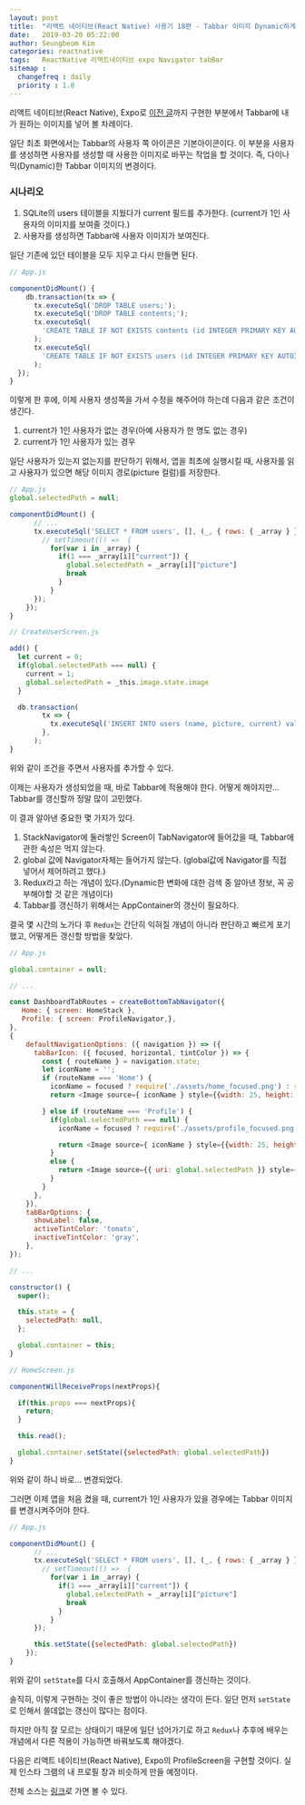```yaml
---
layout: post
title:  "리액트 네이티브(React Native) 사용기 18편 - Tabbar 이미지 Dynamic하게 변경하기"
date:   2019-03-20 05:22:00
author: Seungbeom Kim
categories: reactnative
tags:	ReactNative 리액트네이티브 expo Navigator tabBar
sitemap :
  changefreq : daily
  priority : 1.0
---
```


리액트 네이티브(React Native), Expo로 [이전 글](https://myksb1223.github.io/reactnative/2019/03/19/React-Native-17.html)까지 구현한 부분에서 Tabbar에 내가 원하는 이미지를 넣어 볼 차례이다.

일단 최초 화면에서는 Tabbar의 사용자 쪽 아이콘은 기본아이콘이다. 이 부분을 사용자를 생성하면 사용자를 생성할 때 사용한 이미지로 바꾸는 작업을 할 것이다. 즉, 다이나믹(Dynamic)한 Tabbar 이미지의 변경이다.

### 시나리오
1. SQLite의 users 테이블을 지웠다가 current 필드를 추가한다. (current가 1인 사용자의 이미지를 보여줄 것이다.)
2. 사용자를 생성하면 Tabbar에 사용자 이미지가 보여진다.

일단 기존에 있던 테이블을 모두 지우고 다시 만들면 된다.
```Javascript
// App.js

componentDidMount() {
    db.transaction(tx => {
      tx.executeSql('DROP TABLE users;');
      tx.executeSql('DROP TABLE contents;');
      tx.executeSql(
        'CREATE TABLE IF NOT EXISTS contents (id INTEGER PRIMARY KEY AUTOINCREMENT, content TEXT, picture TEXT, user_id INTEGER, user_name TEXT, user_pic TEXT);'
      );
      tx.executeSql(
        'CREATE TABLE IF NOT EXISTS users (id INTEGER PRIMARY KEY AUTOINCREMENT, name TEXT, picture TEXT, current INTEGER DEFAULT 0);'
      );
  });
}
```

이렇게 한 후에, 이제 사용자 생성쪽을 가서 수정을 해주어야 하는데 다음과 같은 조건이 생긴다.

1. current가 1인 사용자가 없는 경우(아예 사용자가 한 명도 없는 경우)
2. current가 1인 사용자가 있는 경우

일단 사용자가 있는지 없는지를 판단하기 위해서, 앱을 최초에 실행시킬 때, 사용자를 읽고 사용자가 있으면 해당 이미지 경로(picture 컬럼)를 저장한다.

```Javascript
// App.js
global.selectedPath = null;

componentDidMount() {
      // ...
      tx.executeSql('SELECT * FROM users', [], (_, { rows: { _array } }) => {
        // setTimeout(() =>  {
          for(var i in _array) {
            if(1 === _array[i]["current"]) {
              global.selectedPath = _array[i]["picture"]
              break
            }
          }
      });
    });
}

// CreateUserScreen.js

add() {
  let current = 0;
  if(global.selectedPath === null) {
    current = 1;
    global.selectedPath = _this.image.state.image
  }

  db.transaction(
        tx => {
          tx.executeSql('INSERT INTO users (name, picture, current) values (?, ?, ?)', [_this.state.text, _this.image.state.image, current]);
        },
      );
}
```

위와 같이 조건을 주면서 사용자를 추가할 수 있다.

이제는 사용자가 생성되었을 때, 바로 Tabbar에 적용해야 한다.
어떻게 해야지만... Tabbar를 갱신할까 정말 많이 고민했다.

이 결과 알아낸 중요한 몇 가지가 있다.

1. StackNavigator에 둘러쌓인 Screen이 TabNavigator에 들어갔을 때, Tabbar에 관한 속성은 먹지 않는다.
2. global 값에 Navigator자체는 들어가지 않는다. (global값에 Navigator를 직접 넣어서 제어하려고 했다.)
3. Redux라고 하는 개념이 있다.(Dynamic한 변화에 대한 검색 중 알아낸 정보, 꼭 공부해야할 것 같은 개념이다)
4. Tabbar를 갱신하기 위해서는 AppContainer의 갱신이 필요하다.

결국 몇 시간의 노가다 후 `Redux`는 간단히 익혀질 개념이 아니라 판단하고 빠르게 포기했고, 어떻게든 갱신할 방법을 찾았다.

```Javascript
// App.js

global.container = null;

// ...

const DashboardTabRoutes = createBottomTabNavigator({
   Home: { screen: HomeStack },
   Profile: { screen: ProfileNavigator,},
},
{
    defaultNavigationOptions: ({ navigation }) => ({
      tabBarIcon: ({ focused, horizontal, tintColor }) => {
        const { routeName } = navigation.state;
        let iconName = '';
        if (routeName === 'Home') {
          iconName = focused ? require('./assets/home_focused.png') : require('./assets/home.png');
          return <Image source={ iconName } style={{width: 25, height: 25}}/>;

        } else if (routeName === 'Profile') {
          if(global.selectedPath === null) {
            iconName = focused ? require('./assets/profile_focused.png') : require('./assets/profile.png');

            return <Image source={ iconName } style={{width: 25, height: 25}}/>;
          }
          else {
            return <Image source={{ uri: global.selectedPath }} style={{width: 25, height: 25}}/>;
          }
        }
      },
    }),
    tabBarOptions: {
      showLabel: false,
      activeTintColor: 'tomato',
      inactiveTintColor: 'gray',
    },
});

// ...

constructor() {
  super();

  this.state = {
    selectedPath: null,
  };

  global.container = this;
}

// HomeScreen.js

componentWillReceiveProps(nextProps){

  if(this.props === nextProps){
    return;
  }

  this.read();

  global.container.setState({selectedPath: global.selectedPath})
}
```

위와 같이 하니 바로... 변경되었다.

그러면 이제 앱을 처음 켰을 때, current가 1인 사용자가 있을 경우에는 Tabbar 이미지를 변경시켜주어야 한다.

```Javascript
// App.js

componentDidMount() {
      // ...
      tx.executeSql('SELECT * FROM users', [], (_, { rows: { _array } }) => {
        // setTimeout(() =>  {
          for(var i in _array) {
            if(1 === _array[i]["current"]) {
              global.selectedPath = _array[i]["picture"]
              break
            }
          }
      });

      this.setState({selectedPath: global.selectedPath})
    });
}
```

위와 같이 `setState`를 다시 호출해서 AppContainer를 갱신하는 것이다.

솔직히, 이렇게 구현하는 것이 좋은 방법이 아니라는 생각이 든다. 일단 먼저 `setState`로 인해서 쓸데없는 갱신이 많다는 점이다.

하지만 아직 잘 모르는 상태이기 때문에 일단 넘어가기로 하고 `Redux`나 추후에 배우는 개념에서 다른 적용이 가능하면 바꿔보도록 해야겠다.

다음은 리액트 네이티브(React Native), Expo의 ProfileScreen을 구현할 것이다. 실제 인스타 그램의 내 프로필 창과 비슷하게 만들 예정이다.

전체 소스는 [링크](https://github.com/myksb1223/ReactNative-instagram-example)로 가면 볼 수 있다.
